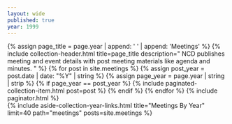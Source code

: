```yaml
---
layout: wide
published: true
year: 1999
---
```


<div class="grid-container">
  <div class="grid-row">
    <div class="desktop:grid-col-8 usa-prose padding-right-4">
      {% assign page_title =  page.year | append: ' ' |  append: 'Meetings' %}
      {%
        include collection-header.html
        title=page_title
        description="
          NCD publishes meeting and event details with post meeting materials like agenda and minutes.
        "
      %}
      {% for post in site.meetings %}
        {% assign post_year = post.date | date: "%Y" | string %}
        {% assign page_year = page.year | string | strip %}
        {% if page_year == post_year %}
          {%
            include paginated-collection-item.html
            post=post
          %}
        {% endif %}
      {% endfor %}
      <!-- Pagination links -->
      {% include paginator.html %}
    </div>
    {%
      include aside-collection-year-links.html
      title="Meetings By Year"
      limit=40
      path="meetings"
      posts=site.meetings
    %}
  </div>
</div>
